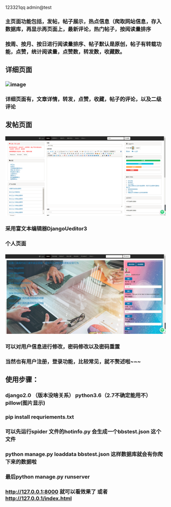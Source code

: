 123321qq 
admin@test

### 主页面功能包括，发帖，帖子展示，热点信息（爬取网站信息，存入数据库，再显示再页面上，最新评论，热门帖子，按阅读量排序
### 按周、按月、按日进行阅读量排序、帖子默认是原创，帖子有转载功能，点赞，统计阅读量，点赞数，转发数，收藏数。

## 详细页面

### ![image](https://github.com/Cherry93/images-floor/blob/master/%E8%AFcd%A6%E7%BB%86%E9%A1%B5%E9%9D%A2.png)

### 详细页面有，文章详情，转发，点赞，收藏，帖子的评论，以及二级评论

## 发帖页面
### ![image](https://github.com/Cherry93/images-floor/blob/master/%E5%8F%91%E5%B8%96.png)

### 采用富文本编辑器DjangoUeditor3

### 个人页面

### ![image](https://github.com/Cherry93/images-floor/blob/master/%E4%B8%AA%E4%BA%BA%E9%A1%B5%E9%9D%A2.png)

### 可以对用户信息进行修改，密码修改以及密码重置
### 当然也有用户注册，登录功能，比较常见，就不赘述啦~~~

## 使用步骤：
### django2.0 （版本没啥关系） python3.6（2.7不确定能用不） pillow(图片显示)
### pip install requriements.txt
### 可以先运行spider 文件的hotinfo.py 会生成一个bbstest.json 这个文件
### python manage.py loaddata bbstest.json 这样数据库就会有你爬下来的数据啦
### 最后python manage.py runserver 
### http://127.0.0.1:8000 就可以看效果了 或者 http://127.0.0.1/index.html
